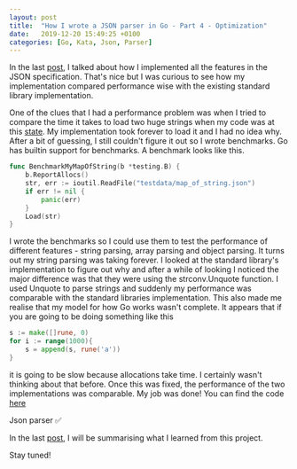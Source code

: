 ```yaml
---
layout: post
title:  "How I wrote a JSON parser in Go - Part 4 - Optimization"
date:   2019-12-20 15:49:25 +0100
categories: [Go, Kata, Json, Parser]
---
```



In the last [post](https://opethe1st.github.io/go/kata/json/parser/2019/12/20/adding-more-features.html), I talked about how I implemented all the features in the JSON specification.
That's nice but I was curious to see how my implementation compared performance wise with the existing standard library implementation.
<!--description-->
One of the clues that I had a performance problem was when I tried to compare the time it takes to load two huge strings when my code was at this [state](https://github.com/opethe1st/GoJson/commit/943435f24b71ab954f52d910ed0931816e51ead5).
My implementation took forever to load it and I had no idea why. After a bit of guessing, I still couldn't figure it out so I wrote benchmarks.
Go has builtin support for benchmarks. A benchmark looks like this.

```go
func BenchmarkMyMapOfString(b *testing.B) {
	b.ReportAllocs()
	str, err := ioutil.ReadFile("testdata/map_of_string.json")
	if err != nil {
		panic(err)
	}
	Load(str)
}
```

I wrote the benchmarks so I could use them to test the performance of different features - string parsing, array parsing and object parsing. It turns out my string parsing was taking forever. I looked at the standard library's implementation to figure out why and after a while of looking I noticed the major difference was that they were using the strconv.Unquote function. I used Unquote to parse strings and suddenly my performance was comparable with the standard libraries implementation.
This also made me realise that my model for how Go works wasn't complete. It appears that if you are going to be doing something like this
```go
s := make([]rune, 0)
for i := range(1000){
    s = append(s, rune('a'))
}
```
it is going to be slow because allocations take time. I certainly wasn't thinking about that before. Once this was fixed, the performance of the two implementations was comparable. My job was done!
You can find the code [here](https://github.com/opethe1st/GoJson/commit/7dd0b3ca48d4dd887e373f6677bbef261a18e688)

Json parser ✅

In the last [post](https://opethe1st.github.io/go/kata/json/parser/2019/12/21/json-summary.html), I will be summarising what I learned from this project.

Stay tuned!
